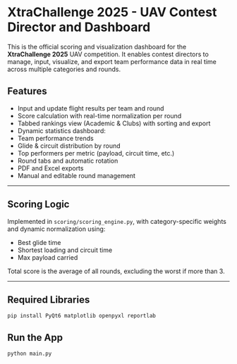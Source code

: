 # XtraChallenge 2025 - UAV Contest Director and Dashboard

This is the official scoring and visualization dashboard for the **XtraChallenge 2025** UAV competition. It enables contest directors to manage, input, visualize, and export team performance data in real time across multiple categories and rounds.

##  Features

-  Input and update flight results per team and round
-  Score calculation with real-time normalization per round
-  Tabbed rankings view (Academic & Clubs) with sorting and export
-  Dynamic statistics dashboard:
  - Team performance trends
  - Glide & circuit distribution by round
  - Top performers per metric (payload, circuit time, etc.)
  - Round tabs and automatic rotation
-  PDF and Excel exports
-  Manual and editable round management

---

##  Scoring Logic

Implemented in `scoring/scoring_engine.py`, with category-specific weights and dynamic normalization using:
- Best glide time
- Shortest loading and circuit time
- Max payload carried

Total score is the average of all rounds, excluding the worst if more than 3.

---

##  Required Libraries

```
pip install PyQt6 matplotlib openpyxl reportlab
```

##  Run the App

```
python main.py
```


